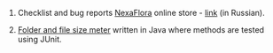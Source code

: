 1. Checklist and bug reports [NexaFlora](https://nexaflora.tilda.ws) online store  - [link](https://docs.google.com/document/d/1AYyuKQst1ef84_YtMklJCbiZThV_QfQdcBsP-lNs6OQ/edit?usp=sharing) (in Russian).

1. [Folder and file size meter](https://github.com/evg13ny/java-folder-size-meter/tree/master) written in Java where methods are tested using JUnit.